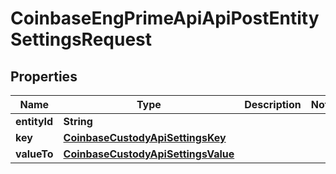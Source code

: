 
# CoinbaseEngPrimeApiApiPostEntitySettingsRequest

## Properties
Name | Type | Description | Notes
------------ | ------------- | ------------- | -------------
**entityId** | **String** |  | 
**key** | [**CoinbaseCustodyApiSettingsKey**](CoinbaseCustodyApiSettingsKey.md) |  | 
**valueTo** | [**CoinbaseCustodyApiSettingsValue**](CoinbaseCustodyApiSettingsValue.md) |  | 



